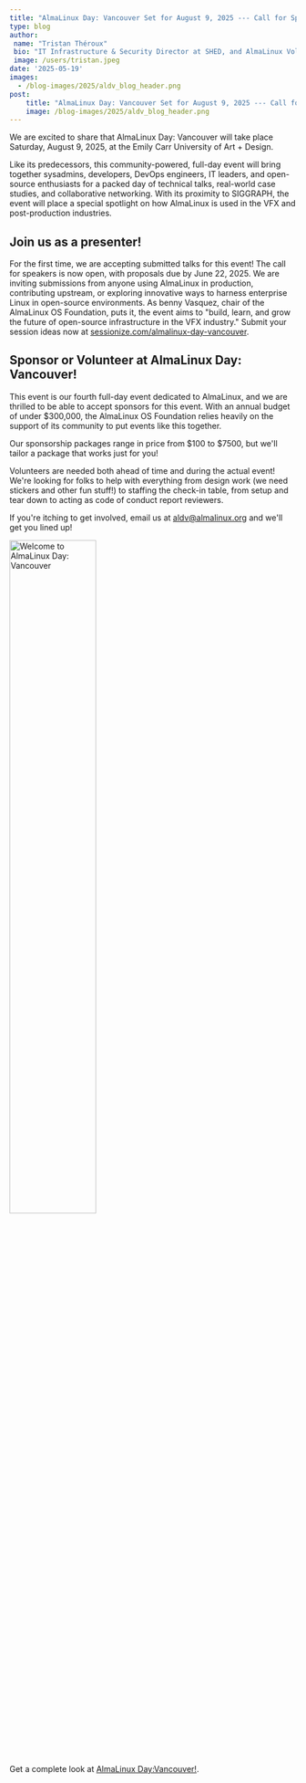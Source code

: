 ```yaml
---
title: "AlmaLinux Day: Vancouver Set for August 9, 2025 --- Call for Speakers Now Open"
type: blog
author: 
 name: "Tristan Théroux"
 bio: "IT Infrastructure & Security Director at SHED, and AlmaLinux Volunteer"
 image: /users/tristan.jpeg
date: '2025-05-19'
images:
  - /blog-images/2025/aldv_blog_header.png
post:
    title: "AlmaLinux Day: Vancouver Set for August 9, 2025 --- Call for Speakers Now Open"
    image: /blog-images/2025/aldv_blog_header.png
---
```


We are excited to share that AlmaLinux Day: Vancouver will take place Saturday, August 9, 2025, at the Emily Carr University of Art + Design.

Like its predecessors, this community-powered, full-day event will bring together sysadmins, developers, DevOps engineers, IT leaders, and open-source enthusiasts for a packed day of technical talks, real-world case studies, and collaborative networking. With its proximity to SIGGRAPH, the event will place a special spotlight on how AlmaLinux is used in the VFX and post-production industries.

## Join us as a presenter!

For the first time, we are accepting submitted talks for this event! The call for speakers is now open, with proposals due by June 22, 2025. We are inviting submissions from anyone using AlmaLinux in production, contributing upstream, or exploring innovative ways to harness enterprise Linux in open-source environments. As benny Vasquez, chair of the AlmaLinux OS Foundation, puts it, the event aims to "build, learn, and grow the future of open-source infrastructure in the VFX industry." Submit your session ideas now at [sessionize.com/almalinux-day-vancouver](https://sessionize.com/almalinux-day-vancouver).

## Sponsor or Volunteer at AlmaLinux Day: Vancouver!

This event is our fourth full-day event dedicated to AlmaLinux, and we are thrilled to be able to accept sponsors for this event. With an annual budget of under $300,000, the AlmaLinux OS Foundation relies heavily on the support of its community to put events like this together.

Our sponsorship packages range in price from $100 to $7500, but we'll tailor a package that works just for you!

Volunteers are needed both ahead of time and during the actual event! We're looking for folks to help with everything from design work (we need stickers and other fun stuff!) to staffing the check-in table, from setup and tear down to acting as code of conduct report reviewers.

If you're itching to get involved, email us at <aldv@almalinux.org> and we'll get you lined up!

<div class="text-center">
	<a href="/almalinux-day-vancouver-2025/"><img src="/images/og/aldv-2025.png" class="img-fluid" width="55%" alt="Welcome to AlmaLinux Day: Vancouver"></a>
	<figcaption class="figure-caption">Get a complete look at <a href="/almalinux-day-vancouver-2025/">AlmaLinux Day:Vancouver!</a>.</figcaption>
</div>